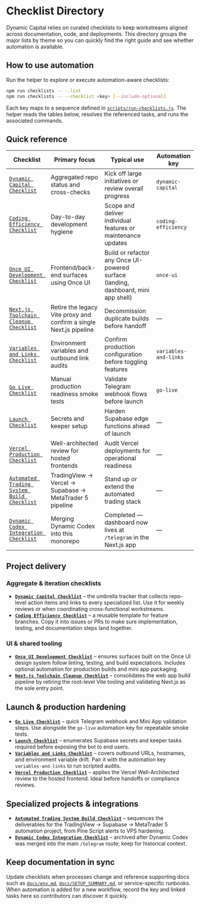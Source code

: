 # Checklist Directory

Dynamic Capital relies on curated checklists to keep workstreams aligned across documentation, code, and deployments. This directory groups the major lists by theme so you can quickly find the right guide and see whether automation is available.

## How to use automation

Run the helper to explore or execute automation-aware checklists:

```bash
npm run checklists -- --list
npm run checklists -- --checklist <key> [--include-optional]
```

Each key maps to a sequence defined in [`scripts/run-checklists.js`](../scripts/run-checklists.js). The helper reads the tables below, resolves the referenced tasks, and runs the associated commands.

## Quick reference

| Checklist | Primary focus | Typical use | Automation key |
| --- | --- | --- | --- |
| [`Dynamic Capital Checklist`](./dynamic-capital-checklist.md) | Aggregated repo status and cross-checks | Kick off large initiatives or review overall progress | `dynamic-capital` |
| [`Coding Efficiency Checklist`](./coding-efficiency-checklist.md) | Day-to-day development hygiene | Scope and deliver individual features or maintenance updates | `coding-efficiency` |
| [`Once UI Development Checklist`](./once-ui-development-checklist.md) | Frontend/back-end surfaces using Once UI | Build or refactor any Once UI-powered surface (landing, dashboard, mini app shell) | `once-ui` |
| [`Next.js Toolchain Cleanup Checklist`](./NEXTJS_TOOLCHAIN_CLEANUP_CHECKLIST.md) | Retire the legacy Vite proxy and confirm a single Next.js pipeline | Decommission duplicate builds before handoff | — |
| [`Variables and Links Checklist`](./VARIABLES_AND_LINKS_CHECKLIST.md) | Environment variables and outbound link audits | Confirm production configuration before toggling features | `variables-and-links` |
| [`Go Live Checklist`](./GO_LIVE_CHECKLIST.md) | Manual production readiness smoke tests | Validate Telegram webhook flows before launch | `go-live` |
| [`Launch Checklist`](./LAUNCH_CHECKLIST.md) | Secrets and keeper setup | Harden Supabase edge functions ahead of launch | — |
| [`Vercel Production Checklist`](./VERCEL_PRODUCTION_CHECKLIST.md) | Well-architected review for hosted frontends | Audit Vercel deployments for operational readiness | — |
| [`Automated Trading System Build Checklist`](./automated-trading-checklist.md) | TradingView → Vercel → Supabase → MetaTrader 5 pipeline | Stand up or extend the automated trading stack | — |
| [`Dynamic Codex Integration Checklist`](./dynamic_codex_integration_checklist.md) | Merging Dynamic Codex into this monorepo | Completed — dashboard now lives at `/telegram` in the Next.js app | — |

## Project delivery

### Aggregate & iteration checklists
- **[`Dynamic Capital Checklist`](./dynamic-capital-checklist.md)** – the umbrella tracker that collects repo-level action items and links to every specialized list. Use it for weekly reviews or when coordinating cross-functional workstreams.
- **[`Coding Efficiency Checklist`](./coding-efficiency-checklist.md)** – a reusable template for feature branches. Copy it into issues or PRs to make sure implementation, testing, and documentation steps land together.

### UI & shared tooling
- **[`Once UI Development Checklist`](./once-ui-development-checklist.md)** – ensures surfaces built on the Once UI design system follow linting, testing, and build expectations. Includes optional automation for production builds and mini app packaging.
- **[`Next.js Toolchain Cleanup Checklist`](./NEXTJS_TOOLCHAIN_CLEANUP_CHECKLIST.md)** – consolidates the web app build pipeline by retiring the root-level Vite tooling and validating Next.js as the sole entry point.

## Launch & production hardening
- **[`Go Live Checklist`](./GO_LIVE_CHECKLIST.md)** – quick Telegram webhook and Mini App validation steps. Use alongside the `go-live` automation key for repeatable smoke tests.
- **[`Launch Checklist`](./LAUNCH_CHECKLIST.md)** – enumerates Supabase secrets and keeper tasks required before exposing the bot to end users.
- **[`Variables and Links Checklist`](./VARIABLES_AND_LINKS_CHECKLIST.md)** – covers outbound URLs, hostnames, and environment variable drift. Pair it with the automation key `variables-and-links` to run scripted audits.
- **[`Vercel Production Checklist`](./VERCEL_PRODUCTION_CHECKLIST.md)** – applies the Vercel Well-Architected review to the hosted frontend. Ideal before handoffs or compliance reviews.

## Specialized projects & integrations
- **[`Automated Trading System Build Checklist`](./automated-trading-checklist.md)** – sequences the deliverables for the TradingView → Supabase → MetaTrader 5 automation project, from Pine Script alerts to VPS hardening.
- **[`Dynamic Codex Integration Checklist`](./dynamic_codex_integration_checklist.md)** – archived after Dynamic Codex was merged into the main `/telegram` route; keep for historical context.

## Keep documentation in sync

Update checklists when processes change and reference supporting docs such as [`docs/env.md`](./env.md), [`docs/SETUP_SUMMARY.md`](./SETUP_SUMMARY.md), or service-specific runbooks. When automation is added for a new workflow, record the key and linked tasks here so contributors can discover it quickly.

